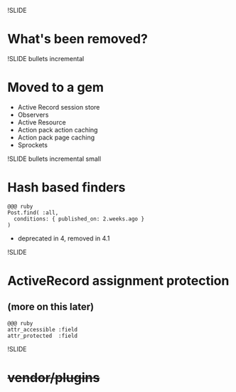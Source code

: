 !SLIDE
# What's been removed?

!SLIDE bullets incremental

# Moved to a gem

* Active Record session store
* Observers
* Active Resource
* Action pack action caching
* Action pack page caching
* Sprockets


!SLIDE bullets incremental small

# Hash based finders

    @@@ ruby
    Post.find( :all,
      conditions: { published_on: 2.weeks.ago }
    )

* deprecated in 4, removed in 4.1

!SLIDE

# ActiveRecord assignment protection
## (more on this later)
    @@@ ruby
    attr_accessible :field
    attr_protected  :field

!SLIDE

# <del>vendor/plugins</del>
